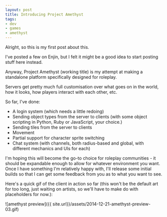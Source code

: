 ```yaml
---
layout: post
title: Introducing Project Amethyst
tags:
- dev
- games
- amethyst
---
```

Alright, so this is my first post about this.

I've posted a few on Enjin, but I felt it might be a good idea to start posting stuff here instead.

Anyway, Project Amethyst (working title) is my attempt at making a standalone platform specifically designed for roleplay.

Servers get pretty much full customisation over what goes on in the world, how it looks, how players interact with each other, etc.

So far, I've done:
* A login system (which needs a little redoing)
* Sending object types from the server to clients (with some object scripting in Python, Ruby or JavaScript, your choice.)
* Sending tiles from the server to clients
* Movement
* Partial support for character sprite switching
* Chat system (with channels, both radius-based and global, with different mechanics and UIs for each)

I'm hoping this will become the go-to choice for roleplay communities - it should be expandable enough to allow for whatever environment you want.
Once I have something I'm relatively happy with, I'll release some initial builds so that I can get some feedback from you as to what you want to see.

Here's a quick gif of the client in action so far (this won't be the default art for too long, just waiting on artists, so we'll have to make do with placeholders for now.):

![amethyst preview]({{ site.url}}/assets/2014-12-21-amethyst-preview-03.gif)
